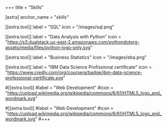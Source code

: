+++
title = "Skills"

[extra]
anchor_name = "skills"

[[extra.tool]]
label = "SQL"
icon = "/images/sql.png"

[[extra.tool]]
label = "Data Analysis with Python"
icon = "https://s3.dualstack.us-east-2.amazonaws.com/pythondotorg-assets/media/files/python-logo-only.svg"

[[extra.tool]]
label = "Business Statistics"
icon = "/images/eba.png"

[[extra.tool]]
label = "IBM Data Science Profissional certificate"
icon = "https://www.credly.com/org/coursera/badge/ibm-data-science-professional-certificate.svg"

#[[extra.tool]]
#label = "Web Development"
#icon = "https://upload.wikimedia.org/wikipedia/commons/6/61/HTML5_logo_and_wordmark.svg"

#[[extra.tool]]
#label = "Web Development"
#icon = "https://upload.wikimedia.org/wikipedia/commons/6/61/HTML5_logo_and_wordmark.svg"
#+++

